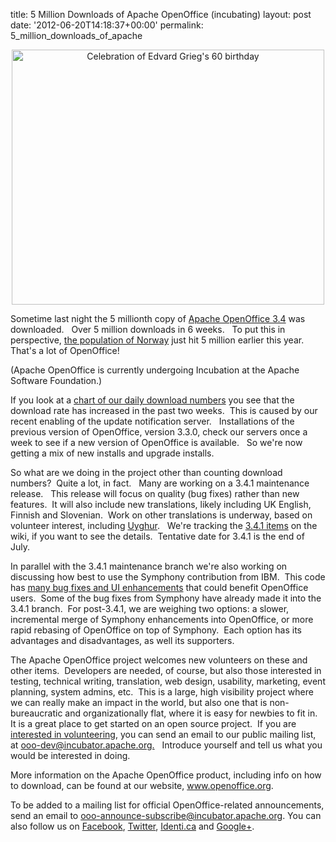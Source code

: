 title: 5 Million Downloads of Apache OpenOffice (incubating)
layout: post
date: '2012-06-20T14:18:37+00:00'
permalink: 5_million_downloads_of_apache


<div align="center"> <a href="http://www.flickr.com/photos/bergen_public_library/5832169030/" title="Celebration of Edvard Grieg's 60 birthday by Bergen Public Library, on Flickr"><img width="500" height="408" src="http://farm3.staticflickr.com/2558/5832169030_25b99770a8.jpg" alt="Celebration of Edvard Grieg's 60 birthday" /></a> </div> 
  <p>Sometime last night the 5 millionth copy of <a href="http://download.openoffice.org">Apache OpenOffice 3.4</a> was downloaded.&nbsp;&nbsp; Over 5 million downloads in 6 weeks.&nbsp;&nbsp; To put this in perspective, <a href="http://www.ssb.no/folkendrkv_en/">the population of Norway</a> just hit 5 million earlier this year.&nbsp; That's a lot of OpenOffice!</p> 
  <p>(Apache OpenOffice is currently undergoing
      Incubation at the Apache Software Foundation.) </p> 
  <p> </p> 
  <p>If you look at a <a href="http://people.apache.org/%7Erobweir/aoo-downloads.html">chart of our daily download numbers</a> you see that the download rate has increased in the past two weeks.&nbsp; This is caused by our recent enabling of the update notification server.&nbsp;&nbsp; Installations of the previous version of OpenOffice, version 3.3.0, check our servers once a week to see if a new version of OpenOffice is available.&nbsp;&nbsp; So we're now getting a mix of new installs and upgrade installs.</p> 
  <p>So what are we doing in the project other than counting download numbers?&nbsp; Quite a lot, in fact.&nbsp;&nbsp; Many are working on a 3.4.1 maintenance release.&nbsp;&nbsp; This release will focus on quality (bug fixes) rather than new features.&nbsp; It will also include new translations, likely including UK English, Finnish and Slovenian.&nbsp; Work on other translations is underway, based on volunteer interest, including <a href="http://en.wikipedia.org/wiki/Uyghur_language">Uyghur</a>.&nbsp;&nbsp; We're tracking the <a href="https://cwiki.apache.org/confluence/display/OOOUSERS/AOO+3.4.1+Feature+Planning">3.4.1 items</a> on the wiki, if you want to see the details.&nbsp; Tentative date for 3.4.1 is the end of July.</p> 
  <p>In parallel with the 3.4.1 maintenance branch we're also working on discussing how best to use the Symphony contribution from IBM.&nbsp; This code has <a href="http://wiki.services.openoffice.org/wiki/Symphony_contribution">many bug fixes and UI enhancements</a> that could benefit OpenOffice users.&nbsp; Some of the bug fixes from Symphony have already made it into the 3.4.1 branch.&nbsp; For post-3.4.1, we are weighing two options: a slower, incremental merge of Symphony enhancements into OpenOffice, or more rapid rebasing of OpenOffice on top of Symphony.&nbsp; Each option has its advantages and disadvantages, as well its supporters.&nbsp; <br /></p> 
  <p>The Apache OpenOffice project welcomes new volunteers on these and other items.&nbsp; Developers are needed, of course, but also those interested in testing, technical writing, translation, web design, usability, marketing, event planning, system admins, etc.&nbsp; This is a large, high visibility project where we can really make an impact in the world, but also one that is non-bureaucratic and organizationally flat, where it is easy for newbies to fit in.&nbsp;&nbsp; It is a great place to get started on an open source project.&nbsp; If you are <a href="http://incubator.apache.org/openofficeorg/get-involved.html">interested in volunteering</a>, you can send an email to our public mailing list, at <a href="http://incubator.apache.org">ooo-dev@incubator.apache.org.</a>&nbsp;&nbsp; Introduce yourself and tell us what you would be interested in doing.</p> 
  <p>More information on the Apache OpenOffice product, including info on how to download, can be found at our website, <a href="http://www.openoffice.org">www.openoffice.org</a>. <br /></p> 
  <p>
To be added to a mailing list for official OpenOffice-related announcements, send an email to <a href="mailto:ooo-announce-subscribe@incubator.apache.org">ooo-announce-subscribe@incubator.apache.org</a>. You can also 
follow us on <a href="http://www.facebook.com/ApacheOO">Facebook</a>, <a href="https://twitter.com/#%21/apacheoo">Twitter</a>, <a href="http://identi.ca/apacheoo">Identi.ca</a> and <a href="https://plus.google.com/u/0/114598373874764163668/">Google+</a>.
</p>
